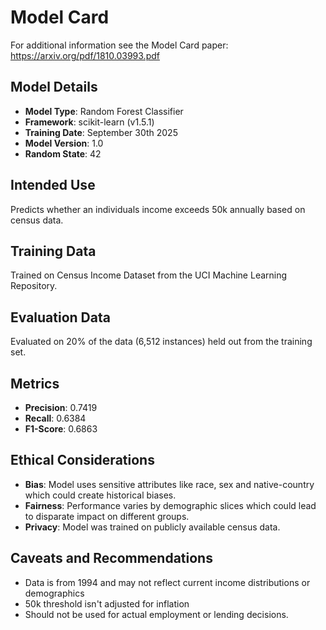 # Model Card

For additional information see the Model Card paper: https://arxiv.org/pdf/1810.03993.pdf

## Model Details
- **Model Type**: Random Forest Classifier
- **Framework**: scikit-learn (v1.5.1)
- **Training Date**: September 30th 2025
- **Model Version**: 1.0
- **Random State**: 42

## Intended Use
Predicts whether an individuals income exceeds 50k annually based on census data. 
## Training Data
Trained on Census Income Dataset from the UCI Machine Learning Repository.
## Evaluation Data
Evaluated on 20% of the data (6,512 instances) held out from the training set.
## Metrics
- **Precision**: 0.7419
- **Recall**: 0.6384
- **F1-Score**: 0.6863

## Ethical Considerations
- **Bias**: Model uses sensitive attributes like race, sex and native-country which could create historical biases.
- **Fairness**: Performance varies by demographic slices which could lead to disparate impact on different groups.
- **Privacy**: Model was trained on publicly available census data.
## Caveats and Recommendations
- Data is from 1994 and may not reflect current income distributions or demographics
- 50k threshold isn't adjusted for inflation
- Should not be used for actual employment or lending decisions.